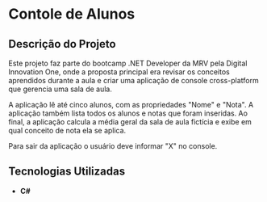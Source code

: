 # Contole de Alunos

## Descrição do Projeto

Este projeto faz parte do bootcamp .NET Developer da MRV pela Digital Innovation One, onde a proposta principal era revisar os conceitos aprendidos durante a aula e criar uma aplicação de console cross-platform que gerencia uma sala de aula.

A aplicação lê até cinco alunos, com as propriedades "Nome" e "Nota". A aplicação também lista todos os alunos e notas que foram inseridas. Ao final, a aplicação calcula a média geral da sala de aula fictícia e exibe em qual conceito de nota ela se aplica.

Para sair da aplicação o usuário deve informar "X" no console.

## Tecnologias Utilizadas

- **C#**
